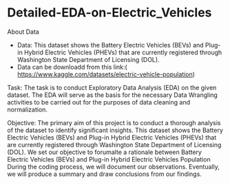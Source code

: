 # Detailed-EDA-on-Electric_Vehicles
About Data
- Data: This dataset shows the Battery Electric Vehicles (BEVs) and Plug-in Hybrid Electric Vehicles (PHEVs) that are currently registered through Washington State Department of Licensing (DOL).
- Data can be downloadd from this link:( https://www.kaggle.com/datasets/electric-vehicle-population)

Task:
The task is to conduct Exploratory Data Analysis (EDA) on the given dataset. The EDA will serve as the basis for the necessary Data Wrangling activities to be carried out for the purposes of data cleaning and normalization.

Objective:
The primary aim of this project is to conduct a thorough analysis of the dataset to identify significant insights.
This dataset shows the Battery Electric Vehicles (BEVs) and Plug-in Hybrid Electric Vehicles (PHEVs) that are currently registered through Washington State Department of Licensing (DOL). We set our objective to forumalte a rationale between Battery Electric Vehicles (BEVs) and Plug-in Hybrid Electric Vehicles Population
During the coding process, we will document our observations. Eventually, we will produce a summary and draw conclusions from our findings.
